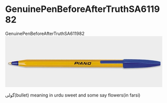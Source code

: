 # GenuinePenBeforeAfterTruthSA611982
GenuinePenBeforeAfterTruthSA611982
![VFP](https://github.com/zakinder/GenuinePenBeforeAfterTruthSA611982/blob/main/BEFOREAFTERPEN.jpg "VFP Top Module")

گولی(bullet) meaning in urdu sweet and some say flowers(in farsi)
